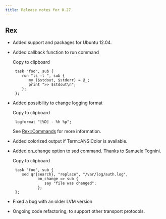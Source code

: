 ```yaml
---
title: Release notes for 0.27
---
```


## Rex

-   Added support and packages for Ubuntu 12.04.

-   Added callback function to run command

    Copy to clipboard

         task "foo", sub {
            run "ls -l ", sub {
               my ($stdout, $stderr) = @_;
               print ">> $stdout\n";
            };
         };

-   Added possibility to change logging format

    Copy to clipboard

         logformat "[%D] - %h %p";

    See [Rex::Commands](/api/Rex/Commands.pm.html) for more information.

-   Added colorized output if Term::ANSIColor is available.

-   Added on\_change option to sed command. Thanks to Samuele Tognini.

    Copy to clipboard

         task "foo", sub {
            sed qr{search}, "replace", "/var/log/auth.log",
                   on_change => sub {
                      say "file was changed";
                   };
         }; 

-   Fixed a bug with an older LVM version

-   Ongoing code refactoring, to support other transport protocols.


